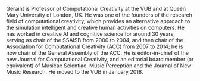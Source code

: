 Geraint is Professor of Computational Creativity at the VUB and at Queen Mary University of London, UK. 
He was one of the founders of the research field of computational creativity, which provides an alternative approach to the simulation intelligent and creative human activities on computers. He has worked in creative AI and cognitive science for around 30 years, serving as chair of the SSAISB from 2000 to 2004, and then chair of the Association for Computational Creativity (ACC) from 2007 to 2014; he is now chair of the General Assembly of the ACC. He is editor-in-chief of the new Journal for Computational Creativity, and an editorial board member (or equivalent) of Musicae Scientiae, Music Perception and the Journal of New Music Research. 
He moved to the VUB in January 2018.